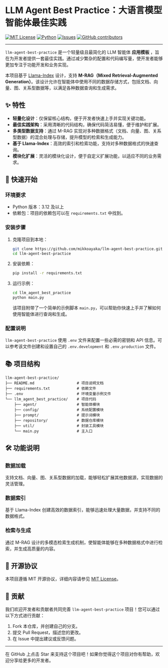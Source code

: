 # LLM Agent Best Practice：大语言模型智能体最佳实践

[![MIT License](https://img.shields.io/badge/license-MIT-blue.svg)](https://mit-license.org/)
[![Python](https://img.shields.io/badge/python-3.12%2B-blue.svg)](https://www.python.org/downloads/)
[![Issues](https://img.shields.io/github/issues/mikkoayaka/llm-agent-best-practice)](https://github.com/your-username/llm-agent-best-practice/issues)
[![GitHub contributors](https://img.shields.io/github/contributors/mikkoayaka/llm-agent-best-practice)](https://github.com/your-username/llm-agent-best-practice/graphs/contributors)

---

`llm-agent-best-practice` 是一个轻量级且最简化的 LLM 智能体 **应用模板**
，旨在为开发者提供一套最佳实践。通过减少繁杂的配置和代码编写量，使开发者能够更加专注于功能开发和业务实现。

本项目基于 [Llama-Index](https://github.com/jerryjliu/llama_index) 设计，支持 **M-RAG（Mixed Retrieval-Augmented
Generation）**。该设计允许在智能体中使用不同的数据存储方式，包括文档、向量、图、关系型数据等，以满足各种数据查询和生成需求。

## ✨ 特性

- **轻量化设计**：仅保留核心结构，便于开发者快速上手并实现关键功能。
- **最佳实践架构**：采用清晰的代码结构，确保代码简洁易懂，便于维护和扩展。
- **多类型数据支持**：通过 M-RAG 实现对多种数据格式（文档、向量、图、关系型数据）的混合处理与存储，提升模型的检索和生成能力。
- **基于 Llama-Index**：高效的索引和检索功能，支持对多种数据格式的快速查询。
- **模块化扩展**：灵活的模块化设计，便于自定义扩展功能，以适应不同的业务需求。

## 🚀 快速开始

### 环境要求

- Python 版本：3.12 及以上
- 依赖包：项目的依赖包可以在 `requirements.txt` 中找到。

### 安装步骤

1. 克隆项目到本地：

   ```bash
   git clone https://github.com/mikkoayaka/llm-agent-best-practice.git
   cd llm-agent-best-practice
   ```

2. 安装依赖：

   ```bash
   pip install -r requirements.txt
   ```

3. 运行示例：

   ```bash
   cd llm_agent_best_practice
   python main.py
   ```

   该项目附带了一个简单的示例脚本 `main.py`，可以帮助你快速上手并了解如何使用智能体进行查询和生成。

### 配置说明

`llm-agent-best-practice` 使用 `.env` 文件来配置一些必需的密钥和 API
信息。可以参考该文件创建和设置自己的 `.env.development` 和 `.env.production` 文件。

## 📚 项目结构

```plaintext
llm-agent-best-practice/
├── README.md                   # 项目说明文档
├── requirements.txt            # 依赖文件
├── .env                        # 环境变量示例文件
└── llm_agent_best_practice/    # 项目代码
    ├── agent/                  # 智能体模块
    ├── config/                 # 系统配置模块
    ├── prompt/                 # 提示词模块
    ├── repository/             # 数据仓库模块
    ├── util/                   # 封装工具模块
    └── main.py                 # 主入口
```

## 🛠️ 功能说明

### 数据加载

支持文档、向量、图、关系型数据的加载，能够轻松扩展其他数据源，实现数据的灵活管理。

### 数据索引

基于 Llama-Index 创建高效的数据索引，能够迅速处理大量数据，并支持不同的数据格式。

### 检索与生成

通过 M-RAG 设计的多模态检索生成机制，使智能体能够在多种数据格式中进行检索，并生成高质量的内容。

## 📜 开源协议

本项目遵循 MIT 开源协议，详细内容请参见 [MIT License](https://mit-license.org/)。

## 🤝 贡献

我们欢迎开发者和贡献者共同完善 `llm-agent-best-practice` 项目！您可以通过以下方式进行贡献：

1. Fork 本仓库，并创建自己的分支。
2. 提交 Pull Request，描述您的更改。
3. 在 Issue 中提出建议或反馈问题。

---

在 GitHub 上点击 Star 来支持这个项目吧！如果你觉得这个项目对你有帮助，欢迎分享给更多的开发者。